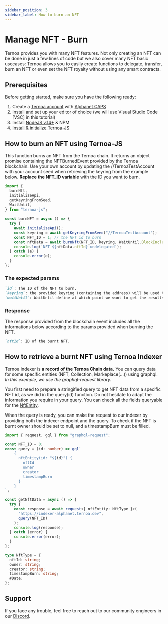 ```yaml
---
sidebar_position: 3
sidebar_label: How to burn an NFT
---
```


# Manage NFT - Burn

Ternoa provides you with many NFT features. Not only creating an NFT can be done in just a few lines of code but we also cover many NFT basic usecases: Ternoa allows you to easily create functions to delegate, transfer, burn an NFT or even set the NFT royalty without using any smart contracts.

## Prerequisites

Before getting started, make sure you have the following ready:

1. Create a [Ternoa account](/for-developers/get-started/create-account) with [Alphanet CAPS](/for-developers/get-started/create-account#step-2-get-some-free-test-caps-tokens)
2. Install and set up your editor of choice (we will use Visual Studio Code [VSC] in this tutorial)
3. Install [NodeJS v.14+](https://nodejs.org/en/download/) & NPM
4. [Install & initialize Ternoa-JS](/for-developers/get-started/install-ternoa-js)

## How to burn an NFT using Ternoa-JS

This function burns an NFT from the Ternoa chain. It returns an object promise containing the NFTBurnedEvent provided by the Ternoa blockchain.
Use your own account by updating the //TernoaTestAccount with your account seed when retrieving the keyring from the example below. **Replace the NFT_ID variable** with the ID you want to burn.

```typescript showLineNumbers
import {
  burnNft,
  initializeApi,
  getKeyringFromSeed,
  WaitUntil,
} from "ternoa-js";

const burnNFT = async () => {
  try {
    await initializeApi();
    const keyring = await getKeyringFromSeed("//TernoaTestAccount");
    const NFT_ID = 1; // the NFT id to burn
    const nftData = await burnNft(NFT_ID, keyring, WaitUntil.BlockInclusion);
    console.log(`NFT ${nftData.nftId} undelegated`);
  } catch (e) {
    console.error(e);
  }
};
```

### The expected params

```markdown
`id`: The ID of the NFT to burn.
`keyring`: the provided keyring (containing the address) will be used to sign the transaction and pay the execution fee.
`waitUntil`: WaitUntil define at which point we want to get the results of the transaction execution: BlockInclusion or BlockFinalization.
```

### Response

The response provided from the blockchain event includes all the informations below according to the params provided when burning the NFT.

```markdown
`nftId`: ID of the burnt NFT.
```

## How to retrieve a burnt NFT using Ternoa Indexer

Ternoa indexer is **a record of the Ternoa Chain data.**
You can query data for some specific entities (NFT, Collection, Markeplace(...)) using graphql.
_In this exemple, we use the graphql-request library._

You first need to prepare a stringified query to get NFT data from a specific NFT id, as we did in the query(id) function.
Do not hesitate to adapt the information you require in your query. You can check all the fields queryable for the [NftEntity](/for-developers/guides/NFT/basic-NFT/get-NFT#step-1-nftentity-query-preparation).

When the query is ready, you can make the request to our indexer by providing both the indexer endpoint and the query. To check if the NFT is burnt owner should be set to null, and a timestampBurn must be filled.

```typescript showLineNumbers
import { request, gql } from "graphql-request";

const NFT_ID = 0;
const query = (id: number) => gql`
    {
      nftEntity(id: "${id}") {
        nftId
        owner
        creator
        timestampBurn
      }
    }
`;

const getNftData = async () => {
  try {
    const response = await request<{ nftEntity: NftType }>(
      "https://indexer-alphanet.ternoa.dev",
      query(NFT_ID)
    );
    console.log(response);
  } catch (error) {
    console.error(error);
  }
};

type NftType = {
  nftId: string;
  owner: string;
  creator: string;
  timestampBurn: string;
  #Date;
};
```

## Support

If you face any trouble, feel free to reach out to our community engineers in our [Discord](https://discord.gg/fUmBkPpnRu).
